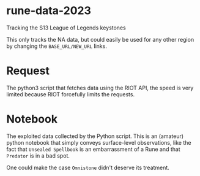 # rune-data-2023
Tracking the S13 League of Legends keystones

This only tracks the NA data, but could easily be used for any other region by changing the `BASE_URL/NEW_URL` links. 

# Request
The python3 script that fetches data using the RIOT API, the speed is very limited because RIOT forcefully limits the requests.

# Notebook
The exploited data collected by the Python script. This is an (amateur) python notebook that simply conveys surface-level observations, like the fact that `Unsealed Spellbook` is an embarrassment of a Rune and that `Predator` is in a bad spot. 

One could make the case `Omnistone` didn't deserve its treatment.

